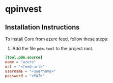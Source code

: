 # qpinvest

## Installation Instructions

To install Core from azure feed, follow these steps:

1. Add the file `pdm.toml` to the project root.

```toml
[tool.pdm.source]
name = "azure"
url = "<feed-url>"
username = "<username>"
password = "<PAT>"
